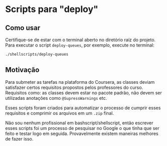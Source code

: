 # Scripts para "deploy"

## Como usar
Certifique-se de estar com o terminal aberto no diretório 
raíz do projeto. Para executar o script `deploy-queues`, 
por exemplo, execute no terminal:

```sh
./shellscripts/deploy-queues
```


## Motivação
Para submeter as tarefas na plataforma do Coursera,
as classes deviam satisfazer certos requisitos propostos
pelos professores do curso. Requisitos como: as classes 
devem estar no pacote padrão, não devem ser utilizadas 
anotações como `@SupressWarnings` etc.

Esses scripts foram criados para automatizar o processo 
de cumprir esses requisitos e comprimir os arquivos em 
um `.zip` final.

Não sou nenhum profissional em bashscript/shellscript, 
então escrever esses scripts foi um processo de pesquisar 
no Google o que tinha que ser feito e testar logo em seguida.
Provavelmente existem maneiras melhores de fazer isso.
